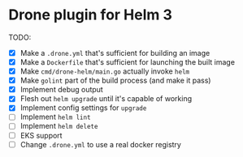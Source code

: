 # Drone plugin for Helm 3

TODO:

* [x] Make a `.drone.yml` that's sufficient for building an image
* [x] Make a `Dockerfile` that's sufficient for launching the built image
* [x] Make `cmd/drone-helm/main.go` actually invoke `helm`
* [x] Make `golint` part of the build process (and make it pass)
* [x] Implement debug output
* [x] Flesh out `helm upgrade` until it's capable of working
* [x] Implement config settings for `upgrade`
* [ ] Implement `helm lint`
* [ ] Implement `helm delete`
* [ ] EKS support
* [ ] Change `.drone.yml` to use a real docker registry
